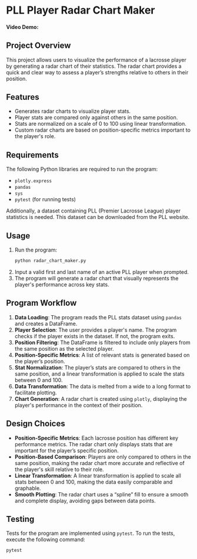 # PLL Player Radar Chart Maker
#### Video Demo: 

## Project Overview
This project allows users to visualize the performance of a lacrosse player by generating a radar chart of their statistics. The radar chart provides a quick and clear way to assess a player’s strengths relative to others in their position.

## Features
- Generates radar charts to visualize player stats.
- Player stats are compared only against others in the same position.
- Stats are normalized on a scale of 0 to 100 using linear transformation.
- Custom radar charts are based on position-specific metrics important to the player's role.

## Requirements
The following Python libraries are required to run the program:
- `plotly.express`
- `pandas`
- `sys`
- `pytest` (for running tests)

Additionally, a dataset containing PLL (Premier Lacrosse League) player statistics is needed. This dataset can be downloaded from the PLL website.

## Usage
1. Run the program:
    ```bash
    python radar_chart_maker.py
    ```
2. Input a valid first and last name of an active PLL player when prompted.
3. The program will generate a radar chart that visually represents the player's performance across key stats.

## Program Workflow
1. **Data Loading**: The program reads the PLL stats dataset using `pandas` and creates a DataFrame.
2. **Player Selection**: The user provides a player's name. The program checks if the player exists in the dataset. If not, the program exits.
3. **Position Filtering**: The DataFrame is filtered to include only players from the same position as the selected player.
4. **Position-Specific Metrics**: A list of relevant stats is generated based on the player’s position.
5. **Stat Normalization**: The player’s stats are compared to others in the same position, and a linear transformation is applied to scale the stats between 0 and 100.
6. **Data Transformation**: The data is melted from a wide to a long format to facilitate plotting.
7. **Chart Generation**: A radar chart is created using `plotly`, displaying the player's performance in the context of their position.

## Design Choices
- **Position-Specific Metrics**: Each lacrosse position has different key performance metrics. The radar chart only displays stats that are important for the player’s specific position.
- **Position-Based Comparison**: Players are only compared to others in the same position, making the radar chart more accurate and reflective of the player's skill relative to their role.
- **Linear Transformation**: A linear transformation is applied to scale all stats between 0 and 100, making the data easily comparable and graphable.
- **Smooth Plotting**: The radar chart uses a “spline” fill to ensure a smooth and complete display, avoiding gaps between data points.

## Testing
Tests for the program are implemented using `pytest`. To run the tests, execute the following command:
```bash
pytest
